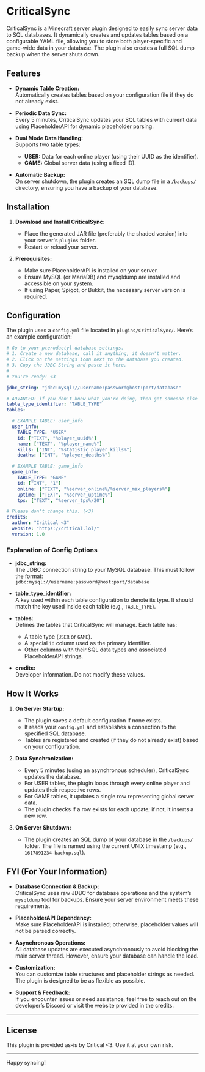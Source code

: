 # CriticalSync

CriticalSync is a Minecraft server plugin designed to easily sync server data to SQL databases. It dynamically creates and updates tables based on a configurable YAML file, allowing you to store both player-specific and game-wide data in your database. The plugin also creates a full SQL dump backup when the server shuts down.

## Features

- **Dynamic Table Creation:**  
  Automatically creates tables based on your configuration file if they do not already exist.

- **Periodic Data Sync:**  
  Every 5 minutes, CriticalSync updates your SQL tables with current data using PlaceholderAPI for dynamic placeholder parsing.

- **Dual Mode Data Handling:**  
  Supports two table types:
  - **USER:** Data for each online player (using their UUID as the identifier).
  - **GAME:** Global server data (using a fixed ID).

- **Automatic Backup:**  
  On server shutdown, the plugin creates an SQL dump file in a `/backups/` directory, ensuring you have a backup of your database.

## Installation

1. **Download and Install CriticalSync:**
   - Place the generated JAR file (preferably the shaded version) into your server's `plugins` folder.
   - Restart or reload your server.

2. **Prerequisites:**
   - Make sure PlaceholderAPI is installed on your server.
   - Ensure MySQL (or MariaDB) and mysqldump are installed and accessible on your system.
   - If using Paper, Spigot, or Bukkit, the necessary server version is required.

## Configuration

The plugin uses a `config.yml` file located in `plugins/CriticalSync/`. Here’s an example configuration:

```yaml
# Go to your pterodactyl database settings.
# 1. Create a new database, call it anything, it doesn't matter.
# 2. Click on the settings icon next to the database you created.
# 3. Copy the JDBC String and paste it here.
#
# You're ready! <3

jdbc_string: "jdbc:mysql://username:password@host:port/database"

# ADVANCED: if you don't know what you're doing, then get someone else who does.
table_type_identifier: "TABLE_TYPE"
tables:

  # EXAMPLE TABLE: user_info
  user_info:
    TABLE_TYPE: "USER"
    id: ["TEXT", "%player_uuid%"]
    name: ["TEXT", "%player_name%"]
    kills: ["INT", "%statistic_player_kills%"]
    deaths: ["INT", "%player_deaths%"]

  # EXAMPLE TABLE: game_info
  game_info:
    TABLE_TYPE: "GAME"
    id: ["INT", "1"]
    online: ["TEXT", "%server_online%/%server_max_players%"]
    uptime: ["TEXT", "%server_uptime%"]
    tps: ["TEXT", "%server_tps%/20"]

# Please don't change this. (<3)
credits:
  author: "Critical <3"
  website: "https://critical.lol/"
  version: 1.0
```

### Explanation of Config Options

- **jdbc_string:**  
  The JDBC connection string to your MySQL database. This must follow the format:  
  `jdbc:mysql://username:password@host:port/database`

- **table_type_identifier:**  
  A key used within each table configuration to denote its type. It should match the key used inside each table (e.g., `TABLE_TYPE`).

- **tables:**  
  Defines the tables that CriticalSync will manage. Each table has:
  - A table type (`USER` or `GAME`).
  - A special `id` column used as the primary identifier.
  - Other columns with their SQL data types and associated PlaceholderAPI strings.

- **credits:**  
  Developer information. Do not modify these values.

## How It Works

1. **On Server Startup:**
   - The plugin saves a default configuration if none exists.
   - It reads your `config.yml` and establishes a connection to the specified SQL database.
   - Tables are registered and created (if they do not already exist) based on your configuration.

2. **Data Synchronization:**
   - Every 5 minutes (using an asynchronous scheduler), CriticalSync updates the database.
   - For USER tables, the plugin loops through every online player and updates their respective rows.
   - For GAME tables, it updates a single row representing global server data.
   - The plugin checks if a row exists for each update; if not, it inserts a new row.

3. **On Server Shutdown:**
   - The plugin creates an SQL dump of your database in the `/backups/` folder. The file is named using the current UNIX timestamp (e.g., `1617891234-backup.sql`).
     
## FYI (For Your Information)

- **Database Connection & Backup:**  
  CriticalSync uses raw JDBC for database operations and the system’s `mysqldump` tool for backups. Ensure your server environment meets these requirements.

- **PlaceholderAPI Dependency:**  
  Make sure PlaceholderAPI is installed; otherwise, placeholder values will not be parsed correctly.

- **Asynchronous Operations:**  
  All database updates are executed asynchronously to avoid blocking the main server thread. However, ensure your database can handle the load.

- **Customization:**  
  You can customize table structures and placeholder strings as needed. The plugin is designed to be as flexible as possible.

- **Support & Feedback:**  
  If you encounter issues or need assistance, feel free to reach out on the developer’s Discord or visit the website provided in the credits.

---

## License

This plugin is provided as-is by Critical <3. Use it at your own risk.

---

Happy syncing!

